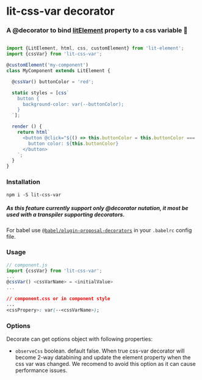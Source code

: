 # lit-css-var decorator


### A @decorator to bind [litElement](https://lit-element.polymer-project.org/) property to a css variable 💅


```javascript

import {LitElement, html, css, customElement} from 'lit-element';
import {cssVar} from 'lit-css-var';

@customElement('my-component')
class MyComponent extends LitElement {

  @cssVar() buttonColor = 'red';

  static styles = [css`
    button {
      background-color: var(--buttonColor);
    }
  `];

  render () {
    return html`
      <button @click="${() => this.buttonColor = this.buttonColor === 'red' ? 'blue' : 'red'}">
        button color: ${this.buttonColor}
      </button>
    `;
  }
}

```


### Installation 
`npm i -S lit-css-var`

##### As this feature currently support only @decorator nutation, it most be used with a transpiler supporting decorators.
For babel use [`@babel/plugin-proposal-decorators`](https://babeljs.io/docs/en/babel-plugin-proposal-decorators) in your `.babelrc` config file.

### Usage
```javascript
// component.js
import {cssVar} from 'lit-css-var';
...
@cssVar() <cssVarName> = <initialValue>
... 
```
```css
// component.css or in component style
...
<cssPropery>: var(--<cssVarName>);
```

### Options
Decorate can get options object with following properties:
- `observeCss` boolean. default false. When true css-var decorator will become 2-way databining and update the element property when the css var was changed.
 We recomend to avoid this option as it can cause performance issues.
